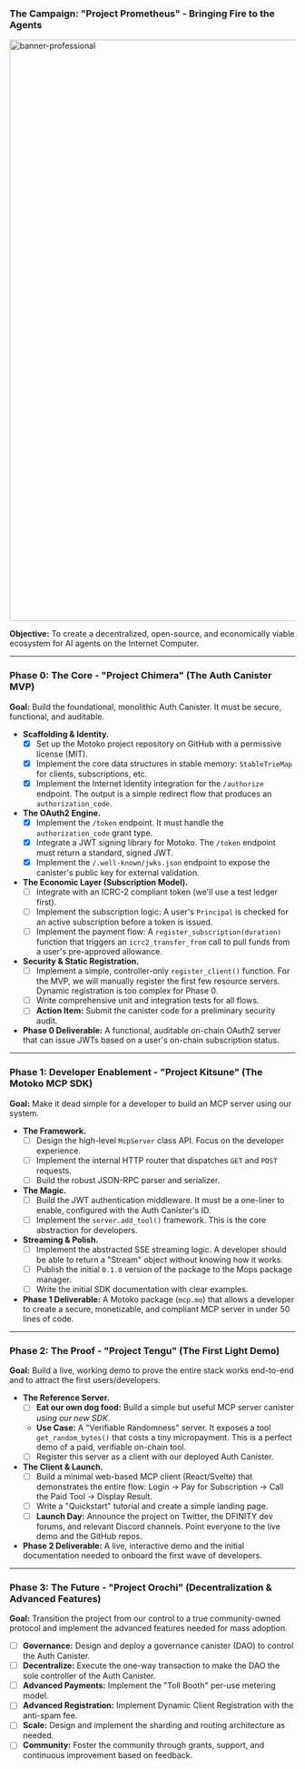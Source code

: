 ### The Campaign: "Project Prometheus" - Bringing Fire to the Agents

<img width="1536" height="1024" alt="banner-professional" src="https://github.com/user-attachments/assets/37f1741a-b584-41ee-b308-af6e9a411c2f" />


**Objective:** To create a decentralized, open-source, and economically viable ecosystem for AI agents on the Internet Computer.

---

### Phase 0: The Core - "Project Chimera" (The Auth Canister MVP)

**Goal:** Build the foundational, monolithic Auth Canister. It must be secure, functional, and auditable.

*   **Scaffolding & Identity.**
    *   [x] Set up the Motoko project repository on GitHub with a permissive license (MIT).
    *   [x] Implement the core data structures in stable memory: `StableTrieMap` for clients, subscriptions, etc.
    *   [x] Implement the Internet Identity integration for the `/authorize` endpoint. The output is a simple redirect flow that produces an `authorization_code`.

*   **The OAuth2 Engine.**
    *   [x] Implement the `/token` endpoint. It must handle the `authorization_code` grant type.
    *   [x] Integrate a JWT signing library for Motoko. The `/token` endpoint must return a standard, signed JWT.
    *   [x] Implement the `/.well-known/jwks.json` endpoint to expose the canister's public key for external validation.

*   **The Economic Layer (Subscription Model).**
    *   [ ] Integrate with an ICRC-2 compliant token (we'll use a test ledger first).
    *   [ ] Implement the subscription logic: A user's `Principal` is checked for an active subscription before a token is issued.
    *   [ ] Implement the payment flow: A `register_subscription(duration)` function that triggers an `icrc2_transfer_from` call to pull funds from a user's pre-approved allowance.

*   **Security & Static Registration.**
    *   [ ] Implement a simple, controller-only `register_client()` function. For the MVP, we will manually register the first few resource servers. Dynamic registration is too complex for Phase 0.
    *   [ ] Write comprehensive unit and integration tests for all flows.
    *   [ ] **Action Item:** Submit the canister code for a preliminary security audit.

*   **Phase 0 Deliverable:** A functional, auditable on-chain OAuth2 server that can issue JWTs based on a user's on-chain subscription status.

---

### Phase 1: Developer Enablement - "Project Kitsune" (The Motoko MCP SDK)

**Goal:** Make it dead simple for a developer to build an MCP server using our system.

*   **The Framework.**
    *   [ ] Design the high-level `McpServer` class API. Focus on the developer experience.
    *   [ ] Implement the internal HTTP router that dispatches `GET` and `POST` requests.
    *   [ ] Build the robust JSON-RPC parser and serializer.

*   **The Magic.**
    *   [ ] Build the JWT authentication middleware. It must be a one-liner to enable, configured with the Auth Canister's ID.
    *   [ ] Implement the `server.add_tool()` framework. This is the core abstraction for developers.

*   **Streaming & Polish.**
    *   [ ] Implement the abstracted SSE streaming logic. A developer should be able to return a "Stream" object without knowing how it works.
    *   [ ] Publish the initial `0.1.0` version of the package to the Mops package manager.
    *   [ ] Write the initial SDK documentation with clear examples.

*   **Phase 1 Deliverable:** A Motoko package (`mcp.mo`) that allows a developer to create a secure, monetizable, and compliant MCP server in under 50 lines of code.

---

### Phase 2: The Proof - "Project Tengu" (The First Light Demo)

**Goal:** Build a live, working demo to prove the entire stack works end-to-end and to attract the first users/developers.

*   **The Reference Server.**
    *   [ ] **Eat our own dog food:** Build a simple but useful MCP server canister *using our new SDK*.
    *   **Use Case:** A "Verifiable Randomness" server. It exposes a tool `get_random_bytes()` that costs a tiny micropayment. This is a perfect demo of a paid, verifiable on-chain tool.
    *   [ ] Register this server as a client with our deployed Auth Canister.

*   **The Client & Launch.**
    *   [ ] Build a minimal web-based MCP client (React/Svelte) that demonstrates the entire flow: Login -> Pay for Subscription -> Call the Paid Tool -> Display Result.
    *   [ ] Write a "Quickstart" tutorial and create a simple landing page.
    *   [ ] **Launch Day:** Announce the project on Twitter, the DFINITY dev forums, and relevant Discord channels. Point everyone to the live demo and the GitHub repos.

*   **Phase 2 Deliverable:** A live, interactive demo and the initial documentation needed to onboard the first wave of developers.

---

### Phase 3: The Future - "Project Orochi" (Decentralization & Advanced Features)

**Goal:** Transition the project from our control to a true community-owned protocol and implement the advanced features needed for mass adoption.

*   [ ] **Governance:** Design and deploy a governance canister (DAO) to control the Auth Canister.
*   [ ] **Decentralize:** Execute the one-way transaction to make the DAO the sole controller of the Auth Canister.
*   [ ] **Advanced Payments:** Implement the "Toll Booth" per-use metering model.
*   [ ] **Advanced Registration:** Implement Dynamic Client Registration with the anti-spam fee.
*   [ ] **Scale:** Design and implement the sharding and routing architecture as needed.
*   [ ] **Community:** Foster the community through grants, support, and continuous improvement based on feedback.
